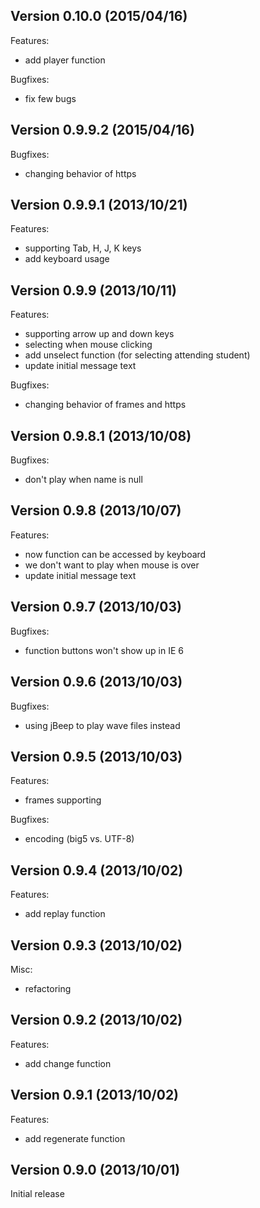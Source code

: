 ## Version 0.10.0 (2015/04/16)

Features:

  - add player function

Bugfixes:

  - fix few bugs

## Version 0.9.9.2 (2015/04/16)

Bugfixes:

  - changing behavior of https

## Version 0.9.9.1 (2013/10/21)

Features:

  - supporting Tab, H, J, K keys
  - add keyboard usage

## Version 0.9.9 (2013/10/11)

Features:

  - supporting arrow up and down keys
  - selecting when mouse clicking
  - add unselect function (for selecting attending student)
  - update initial message text

Bugfixes:

  - changing behavior of frames and https

## Version 0.9.8.1 (2013/10/08)

Bugfixes:

  - don't play when name is null

## Version 0.9.8 (2013/10/07)

Features:

  - now function can be accessed by keyboard
  - we don't want to play when mouse is over
  - update initial message text

## Version 0.9.7 (2013/10/03)

Bugfixes:

  - function buttons won't show up in IE 6

## Version 0.9.6 (2013/10/03)

Bugfixes:

  - using jBeep to play wave files instead

## Version 0.9.5 (2013/10/03)

Features:

  - frames supporting

Bugfixes:

  - encoding (big5 vs. UTF-8)

## Version 0.9.4 (2013/10/02)

Features:

  - add replay function

## Version 0.9.3 (2013/10/02)

Misc:

  - refactoring

## Version 0.9.2 (2013/10/02)

Features:

  - add change function

## Version 0.9.1 (2013/10/02)

Features:

  - add regenerate function

## Version 0.9.0 (2013/10/01)

Initial release
